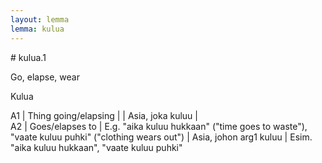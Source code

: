 ```yaml
---
layout: lemma
lemma: kulua
---
```


<div class="sense">
# <span class="sensename">kulua.1</span>

<span class="description">Go, elapse, wear</span>

<span class="description">Kulua</span>

A1 | Thing going/elapsing |   | Asia, joka kuluu |  
A2 | Goes/elapses to | E.g. "aika kuluu hukkaan" ("time goes to waste"), "vaate kuluu puhki" ("clothing wears out") | Asia, johon arg1 kuluu | Esim. "aika kuluu hukkaan", "vaate kuluu puhki"

</div>

